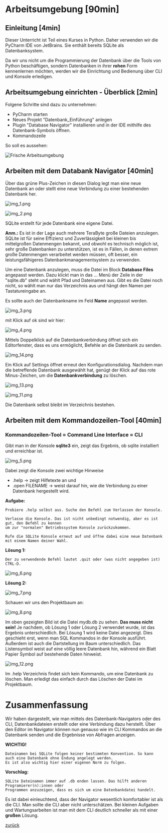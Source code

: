 # Arbeitsumgebung [90min]

## Einleitung [4min]

Dieser Unterricht ist Teil eines Kurses in Python. Daher verwenden wir die PyCharm IDE von JetBrains.
Sie enthält bereits SQLite als Datenbanksystem.

Da wir uns nicht um die Programmierung der Datenbank über die Tools von Python beschäftigen, sondern
Datenbanken in ihrer **rohen** Form kennenlernen möchten, werden wir die Einrichtung und Bedienung
über CLI und Konsole erledigen.

## Arbeitsumgebung einrichten - Überblick [2min]

Folgene Schritte sind dazu zu unternehmen:

- PyCharm starten
- Neues Projekt "Datenbank_Einführung" anlegen
- Plugin "Database Navigator" installieren und in der IDE mithilfe des Datenbank-Symbols öffnen.
- Kommandozeile

So soll es aussehen:

![Frische Arbeitsumgebung](img_15.png)

## Arbeiten mit dem Databank Navigator [40min]

Über das grüne Plus-Zeichen in diesen Dialog legt man eine neue Datenbank an oder stellt eine neue Verbindung zu einer
bestehenden Datenbank her.

![img_1.png](img_1.png)

![img_2.png](img_2.png)

SQLite erstellt für jede Datenbank eine eigene Datei.

**Anm.:** Es ist in der Lage auch mehrere TeraByte große Dateien anzulegen.
SQLite ist für seine Effizienz und Zuverlässigkeit bei kleinen bis mittelgroßen Datenmengen bekannt, und obwohl es
technisch möglich ist, sehr große Datenbanken zu unterstützen, ist es in Fällen, in denen extrem große Datenmengen
verarbeitet werden müssen, oft besser, ein leistungsfähigeres Datenbankmanagementsystem zu verwenden.

Um eine Datenbank anzulegen, muss die Datei im Block **Database Files** angepasst werden.
Dazu klickt man in das ... Menü der Zeile in der "sqlite.db" steht und wählt Pfad und Dateinamen aus. Gibt es die Datei
noch nicht, so wählt man nur das Verzeichnis aus und hängt den Namen per Tastatureingabe an.

Es sollte auch der Datenbankname im Feld **Name** angepasst werden.

![img_3.png](img_3.png)

mit Klick auf ok sind wir hier:

![img_4.png](img_4.png)

Mittels Doppelklick auf die Datenbankverbindung öffnet sich ein Editorfenster, dass es uns ermöglicht, Befehle an die 
Datenbank zu senden.

![img_14.png](img_14.png)

Ein Klick auf Settings öffnet erneut den Konfigurationsdialog. Nachdem man die betreffende Datenbank ausgewählt hat,
genügt der Klick auf das rote Minus-Zeichen, um die **Datenbankverbindung** zu löschen.

![img_13.png](img_10.png)

![img_11.png](img_11.png)

Die Datenbank selbst bleibt im Verzeichnis bestehen.

## Arbeiten mit dem Kommandozeilen-Tool [40min]

### Kommandozeilen-Tool = Command Line Interface = CLI

Gibt man in der Konsole **sqlite3** ein, zeigt das Ergebnis, ob sqlite installiert und erreichbar ist.

![img_5.png](img_5.png)

Dabei zeigt die Konsole zwei wichtige Hinweise

- .help → zeigt Hilfetexte an und
- .open FILENAME → weist darauf hin, wie die Verbindung zu einer Datenbank hergestellt wird.

**Aufgabe:**

    Probiere .help selbst aus. Suche den Befehl zum Verlassen der Konsole.
    
    Verlasse die Konsole. Das ist nicht unbedingt notwendig, aber es ist gut, den Befehl zu kennen
    um zur "normalen" Betriebssystem Konsole zurückzukommen.  

    Rufe die SQLite Konsole erneut auf und öffne dabei eine neue Datenbank mit einem Namen deiner Wahl.

**Lösung 1:**

    Der zu verwendende Befehl lautet .quit oder (was nicht angegeben ist) CTRL-D.

![img_6.png](img_6.png)

**Lösung 2:**

![img_7.png](img_7.png)

Schauen wir uns den Projektbaum an:

![img_8.png](img_8.png)

Im oben gezeigten Bild ist die Datei mydb.db zu sehen.
**Das muss nicht sein!** Je nachdem, ob Lösung 1 oder Lösung 2 verwendet wurde, ist das Ergebnis unterschiedlich.
Bei Lösung 1 wird keine Datei angezeigt. Dies geschieht erst, wenn man SQL Kommandos in der Konsole ausführt.
Außerdem ist auch die Dartstellung im Baum unterschiedlich.
Das Listensymbol weist auf eine völlig leere Datenbank hin, während ein Blatt Papier Symbol auf bestehende Daten
hinweist.

![img_12.png](img_12.png)

Im .help Verzeichnis findet sich kein Kommando, um eine Datenbank zu löschen.
Man erledigt das einfach durch das Löschen der Datei im Projektbaum.

# Zusammenfassung

Wir haben dargestellt, wie man mittels des Datenbank-Navigators oder des CLI, Datenbankdateien erstellt
oder eine Verbindung dazu herstellt. Über den Editor im Navigator können nun genauso wie im CLI Kommandos an die 
Datenbank senden und die Ergebnisse von Abfragen anzeigen. 

**WICHTIG!**

    Dateinamen bei SQLite folgen keiner bestimmten Konvention. So kann auch eine Datenbank ohne Endung angelegt werden.
    Es ist also wichtig hier einer eigenen Norm zu folgen.

**Vorschlag:**

    SQLite Dateinamen immer auf .db enden lassen. Das hilft anderen Programierer(n):innen oder 
    Programmen anzuzeigen, dass es sich um eine Datenbankdatei handelt.

Es ist dabei einleuchtend, dass der Navigator wesentlich komfortabler ist als die CLI. Man sollte die CLI aber nicht
unterschätzen. Bei kleinen Aufgaben und Wartungsarbeiten ist man mit dem CLI deutlich schneller als mit einer
**großen** Lösung.

[zurück](datenbanken.md)







